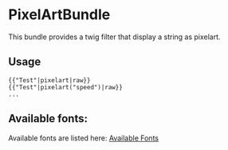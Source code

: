 PixelArtBundle
===

This bundle provides a twig filter that display a string as pixelart.

Usage
---

    {{"Test"|pixelart|raw}}
    {{"Test"|pixelart("speed")|raw}}
    ...

Available fonts:
---

Available fonts are listed here: [Available Fonts][0]


[0]:  https://github.com/AppVentus/PixelArtBundle/blob/master/Resources/doc/fonts.md
